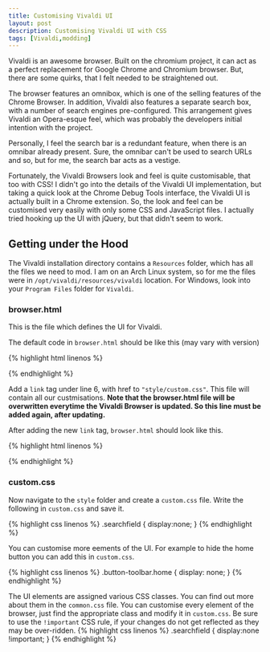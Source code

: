 ```yaml
---
title: Customising Vivaldi UI
layout: post
description: Customising Vivaldi UI with CSS
tags: [Vivaldi,modding]
---
```


Vivaldi is an awesome browser. Built on the chromium project, it can act as a perfect replacement for Google Chrome and Chromium browser. But, there are some quirks, that I felt needed to be straightened out.

The browser features an omnibox, which is one of the selling features of the Chrome Browser. In addition, Vivaldi also features a separate search box, with a number of search engines pre-configured. This arrangement gives Vivaldi an Opera-esque feel, which was probably the developers initial intention with the project.

Personally, I feel the search bar is a redundant feature, when there is an omnibar already present. Sure, the omnibar can't be used to search URLs and so, but for me, the search bar acts as a vestige.

Fortunately, the Vivaldi Browsers look and feel is quite customisable, that too with CSS! I didn't go into the details of the Vivaldi UI implementation, but taking a quick look at the Chrome Debug Tools interface, the Vivaldi UI is actually built in a Chrome extension. So, the look and feel can be customised very easily with only some CSS and JavaScript files. I actually tried hooking up the UI with jQuery, but that didn't seem to work.

## Getting under the Hood ##

The Vivaldi installation directory contains a <code>Resources</code> folder, which has all the files we need to mod. I am on an Arch Linux system, so for me the files were in <code>/opt/vivaldi/resources/vivaldi</code> location. For Windows, look into your <code>Program Files</code> folder for <code>Vivaldi</code>. 

### browser.html ###

This is the file which defines the UI for Vivaldi.

The default code in <code>browser.html</code> should be like this (may vary with version)

{% highlight html linenos %}
<!DOCTYPE html>
<html>
  <head>
    <meta charset="UTF-8" />
    <title>Vivaldi</title>
    <link rel="stylesheet" href="style/common.css" />
  </head>
  <body>
    <div id="app" />
    <script src="localeSettings-bundle.js"></script>
    <script src="vendor-bundle.js"></script>
    <script src="settings-bundle.js"></script>
    <script src="urlbar-bundle.js"></script>
    <script src="components-bundle.js"></script>
    <script src="bundle.js"></script>
  </body>
</html>
{% endhighlight %}

Add a <code>link</code> tag under line 6, with href to <code>"style/custom.css"</code>. This file will contain all our custmisations. **Note that the browser.html file will be overwritten everytime the Vivaldi Browser is updated. So this line must be added again, after updating.**

After adding the new <code>link</code> tag, <code>browser.html</code> should look like this.

{% highlight html linenos %}
<!DOCTYPE html>
<html>
  <head>
    <meta charset="UTF-8" />
    <title>Vivaldi</title>
    <link rel="stylesheet" href="style/common.css" />
    <link rel="stylesheet" href="style/custom.css" />
  </head>
  <body>
    <div id="app" />
    <script src="localeSettings-bundle.js"></script>
    <script src="vendor-bundle.js"></script>
    <script src="settings-bundle.js"></script>
    <script src="urlbar-bundle.js"></script>
    <script src="components-bundle.js"></script>
    <script src="bundle.js"></script>
  </body>
</html>
{% endhighlight %}

### custom.css ###

Now navigate to the <code>style</code> folder and create a <code>custom.css</code> file. Write the following in <code>custom.css</code> and save it.

{% highlight css linenos %}
.searchfield {
    display:none;
}
{% endhighlight %}

You can customise more eements of the UI. For example to hide the home button you can add this in <code>custom.css</code>.

{% highlight css linenos %}
.button-toolbar.home {
    display: none;
}
{% endhighlight %}

The UI elements are assigned various CSS classes. You can find out more about them in the <code>common.css</code> file. You can customise every element of the browser, just find the appropriate class and modify it in <code>custom.css</code>. Be sure to use the <code>!important</code> CSS rule, if your changes do not get reflected as they may be over-ridden.
{% highlight css linenos %}
.searchfield {
    display:none !important;
}
{% endhighlight %}